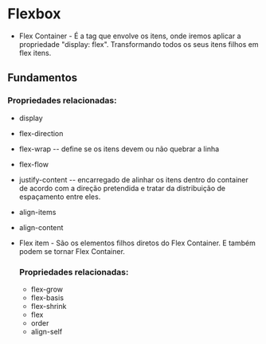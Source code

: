 # Flexbox

- Flex Container - É a tag que envolve os itens, onde iremos aplicar a propriedade "display: flex". Transformando todos os seus itens filhos em flex itens.
## Fundamentos 
  ### Propriedades relacionadas:

  - display					
  - flex-direction
  - flex-wrap -- define se os itens devem ou não quebrar a linha
  - flex-flow
  - justify-content -- encarregado de alinhar os itens dentro do container de acordo com a direção pretendida e tratar da distribuição de espaçamento entre eles.
  - align-items
  - align-content

- Flex item - São os elementos filhos diretos do Flex Container. E também podem se tornar Flex Container.

  ### 	Propriedades relacionadas:
  
  - flex-grow
  - flex-basis
  - flex-shrink
  - flex
  - order
  - align-self
